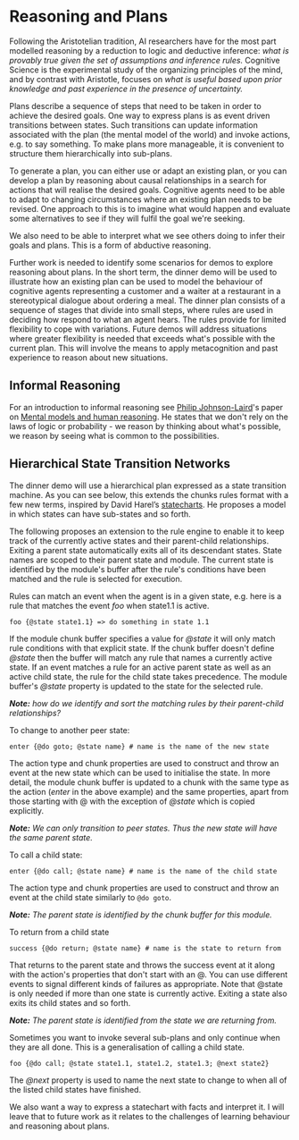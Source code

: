 # Reasoning and Plans

Following the Aristotelian tradition, AI researchers have for the most part modelled reasoning by a reduction to logic and deductive inference: *what is provably true given the set of assumptions and inference rules.* Cognitive Science is the experimental study of the organizing principles of the mind, and by contrast with Aristotle, focuses on *what is useful based upon prior knowledge and past experience in the presence of uncertainty.*

Plans describe a sequence of steps that need to be taken in order to achieve the desired goals. One way to express plans is as event driven transitions between states. Such transitions can update information associated with the plan (the mental model of the world) and invoke actions, e.g. to say something. To make plans more manageable, it is convenient to structure them hierarchically into sub-plans.

To generate a plan, you can either use or adapt an existing plan, or you can develop a plan by reasoning about causal relationships in a search for actions that will realise the desired goals. Cognitive agents need to be able to adapt to changing circumstances where an existing plan needs to be revised. One approach to this is to imagine what would happen and evaluate some alternatives to see if they will fulfil the goal we're seeking.

We also need to be able to interpret what we see others doing to infer their goals and plans. This is a form of abductive reasoning.

Further work is needed to identify some scenarios for demos to explore reasoning about plans. In the short term, the dinner demo will be used to illustrate how an existing plan can be used to model the behaviour of cognitive agents representing a customer and a waiter at a restaurant in a stereotypical dialogue about ordering a meal. The dinner plan consists of a sequence of stages that divide into small steps, where rules are used in deciding how respond to what an agent hears. The rules provide for limited flexibility to cope with variations. Future demos will address situations where greater flexibility is needed that exceeds what's possible with the current plan. This will involve the means to apply metacognition and past experience to reason about new situations.

## Informal Reasoning

For an introduction to informal reasoning see [Philip Johnson-Laird](https://www.pnas.org/content/108/50/19862)'s paper on [Mental models and human reasoning](https://www.pnas.org/content/107/43/18243).  He states that we don't rely on the laws of logic or probability - we reason by thinking about what's possible, we reason by seeing what is common to the possibilities.

## Hierarchical State Transition Networks

The dinner demo will use a hierarchical plan expressed as a state transition machine. As you can see below, this extends the chunks rules format with a few new terms, inspired by David Harel’s [statecharts](https://statecharts.github.io/what-is-a-statechart.html). He proposes a model in which states can have sub-states and so forth. 

The following proposes an extension to the rule engine to enable it to keep track of the currently active states and their parent-child relationships. Exiting a parent state automatically exits all of its descendant states. State names are scoped to their parent state and module. The current state is identified by the module's buffer after the rule's conditions have been matched and the rule is selected for execution.

Rules can match an event when the agent is in a given state, e.g. here is a rule that matches the event *foo* when state1.1 is active.

```
foo {@state state1.1} => do something in state 1.1
```
If the module chunk buffer specifies a value for *@state* it will only match rule conditions with that explicit state. If the chunk buffer doesn't define *@state* then the buffer will match any rule that names a currently active state. If an event matches a rule for an active parent state as well as an active child state, the rule for the child state takes precedence. The module buffer's *@state* property is updated to the state for the selected rule.

***Note:** how do we identify and sort the matching rules by their parent-child relationships?*

To change to another peer state:
```
enter {@do goto; @state name} # name is the name of the new state
```

The action type and chunk properties  are used to construct and throw an event at the new state which can be used to initialise the state. In more detail, the module chunk buffer is updated to a chunk with the same type as the action (*enter* in the above example) and the same properties, apart from those starting with @ with the exception of *@state* which is copied explicitly.

***Note:** We can only transition to peer states. Thus the new state will have the same parent state.*

To call a child state:

```
enter {@do call; @state name} # name is the name of the child state
```

The action type and chunk properties are used to construct and throw an event at the child state similarly to `@do goto`.

***Note:** The parent state is identified by the chunk buffer for this module.*

To return from a child state
```
success {@do return; @state name} # name is the state to return from
```
That returns to the parent state and throws the success event at it along with the action's properties that don't start with an @. You can use different events to signal different kinds of failures as appropriate. Note that @state is only needed if more than one state is currently active. Exiting a state also exits its child states and so forth.

***Note:** The parent state is identified from the state we are returning from.*

Sometimes you want to invoke several sub-plans and only continue when they are all done. This is a generalisation of calling a child state.
```
foo {@do call; @state state1.1, state1.2, state1.3; @next state2}
```
The *@next* property is used to name the next state to change to when all of the listed child states have finished.


We also want a way to express a statechart with facts and interpret it. I will leave that to future work as it relates to the challenges of learning behaviour and reasoning about plans.
